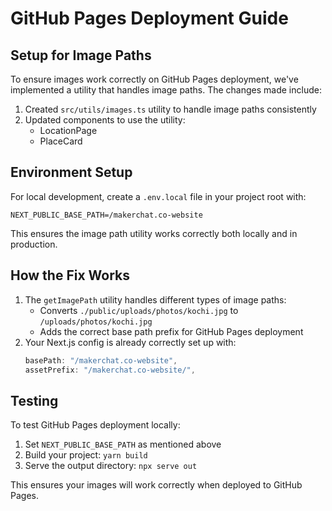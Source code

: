 # GitHub Pages Deployment Guide

## Setup for Image Paths

To ensure images work correctly on GitHub Pages deployment, we've implemented a utility that handles image paths. The changes made include:

1. Created `src/utils/images.ts` utility to handle image paths consistently
2. Updated components to use the utility:
   - LocationPage
   - PlaceCard

## Environment Setup

For local development, create a `.env.local` file in your project root with:

```
NEXT_PUBLIC_BASE_PATH=/makerchat.co-website
```

This ensures the image path utility works correctly both locally and in production.

## How the Fix Works

1. The `getImagePath` utility handles different types of image paths:
   - Converts `./public/uploads/photos/kochi.jpg` to `/uploads/photos/kochi.jpg`
   - Adds the correct base path prefix for GitHub Pages deployment
2. Your Next.js config is already correctly set up with:
   ```js
   basePath: "/makerchat.co-website",
   assetPrefix: "/makerchat.co-website/",
   ```

## Testing

To test GitHub Pages deployment locally:

1. Set `NEXT_PUBLIC_BASE_PATH` as mentioned above
2. Build your project: `yarn build`
3. Serve the output directory: `npx serve out`

This ensures your images will work correctly when deployed to GitHub Pages.
